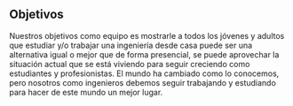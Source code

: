 ## Objetivos

Nuestros objetivos como equipo es mostrarle a todos los jóvenes y adultos que estudiar y/o trabajar una ingeniería desde 
casa puede ser una alternativa igual o mejor que de forma presencial, se puede aprovechar la situación 
actual que se está viviendo para seguir creciendo como estudiantes y profesionistas. El mundo ha cambiado como
lo conocemos, pero nosotros como ingenieros debemos seguir trabajando y estudiando para hacer de este mundo un mejor lugar.
